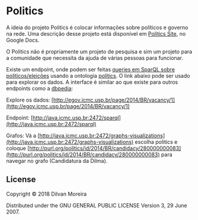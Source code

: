 # Politics

A ideia do projeto Politics é colocar informações sobre políticos e governo na rede. Uma descrição desse projeto está 
disponível em [Politics Site](https://docs.google.com/document/d/1WpqTORGJJsALlZ9OfDaGf-BDzduVJMYLFBSnxltq7Cs/edit?usp=sharing), no Google Docs.

O Politics não é propriamente um projeto de pesquisa e sim um projeto para a comunidade que necessita da ajuda de várias
pessoas para funcionar. 


Existe um endpoint, onde podem ser feitas [queries em SparQL sobre politicos/eleições](http://java.icmc.usp.br:2472/sparql) 
usando a ontologia [politics](https://docs.google.com/drawings/d/1OjMXxxyZcYmSuaIOSlHgY0K4OIxxka2ksXUwlJD7wdE/edit). 
O link abaixo pode ser usado para explorar os dados. A interface é similar ao que existe para outros endpoints como a 
[dbpedia](http://dbpedia.org/resource/Alagoas):

Explore os dados: [http://egov.icmc.usp.br/page/2014/BR/vacancy/1](http://egov.icmc.usp.br/page/2014/BR/vacancy/1)

Endpoint: [http://java.icmc.usp.br:2472/sparql](http://java.icmc.usp.br:2472/sparql)

Grafos: Vá a [http://java.icmc.usp.br:2472/graphs-visualizations](http://java.icmc.usp.br:2472/graphs-visualizations) 
escolha politics e coloque [http://purl.org/politics/id/2014/BR/candidacy/280000000083](http://purl.org/politics/id/2014/BR/candidacy/280000000083)
para navegar no grafo (Candidatura da Dilma).

## License

Copyright © 2018 Dilvan Moreira

Distributed under the GNU GENERAL PUBLIC LICENSE Version 3, 29 June 2007.


